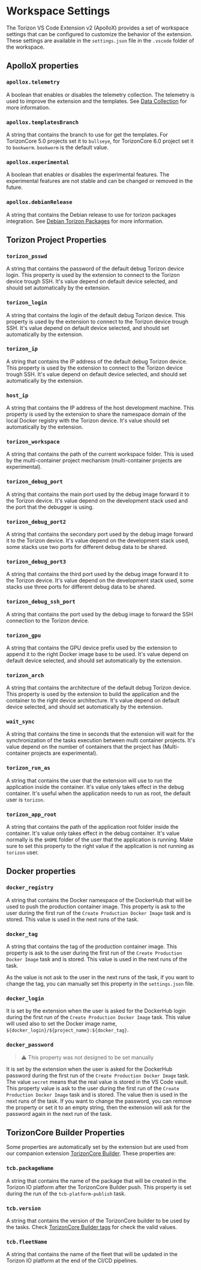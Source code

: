 # Workspace Settings

The Torizon VS Code Extension v2 (ApolloX) provides a set of workspace settings that can be configured to customize the behavior of the extension. These settings are available in the `settings.json` file in the `.vscode` folder of the workspace.

## ApolloX properties

### `apollox.telemetry`

A boolean that enables or disables the telemetry collection. The telemetry is used to improve the extension and the templates. See [Data Collection](./USAGE-DATA.md) for more information.

### `apollox.templatesBranch`

A string that contains the branch to use for get the templates. For TorizonCore 5.0 projects set it to `bullseye`, for TorizonCore 6.0 project set it to `bookworm`. `bookworm` is the default value.

### `apollox.experimental`

A boolean that enables or disables the experimental features. The experimental features are not stable and can be changed or removed in the future.

### `apollox.debianRelease`

A string that contains the Debian release to use for torizon packages integration. See [Debian Torizon Packages](./DEBIAN-TORIZON-PACKAGES.md) for more information.

## Torizon Project Properties

### `torizon_psswd`

 A string that contains the password of the default debug Torizon device login. This property is used by the extension to connect to the Torizon device trough SSH. It's value depend on default device selected, and should set automatically by the extension.

### `torizon_login`

  A string that contains the login of the default debug Torizon device. This property is used by the extension to connect to the Torizon device trough SSH. It's value depend on default device selected, and should set automatically by the extension.

### `torizon_ip`

 A string that contains the IP address of the default debug Torizon device. This property is used by the extension to connect to the Torizon device trough SSH. It's value depend on default device selected, and should set automatically by the extension.

### `host_ip`

  A string that contains the IP address of the host development machine. This property is used by the extension to share the namespace domain of the local Docker registry with the Torizon device. It's value should set automatically by the extension.

### `torizon_workspace`
  
  A string that contains the path of the current workspace folder. This is used by the multi-container project mechanism (multi-container projects are experimental).

### `torizon_debug_port`
  
  A string that contains the main port used by the debug image forward it to the Torizon device. It's value depend on the development stack used and the port that the debugger is using.

### `torizon_debug_port2`
  
  A string that contains the secondary port used by the debug image forward it to the Torizon device. It's value depend on the development stack used, some stacks use two ports for different debug data to be shared.

### `torizon_debug_port3`
  
  A string that contains the third port used by the debug image forward it to the Torizon device. It's value depend on the development stack used, some stacks use three ports for different debug data to be shared.

### `torizon_debug_ssh_port`

  A string that contains the port used by the debug image to forward the SSH connection to the Torizon device.

### `torizon_gpu`
  
  A string that contains the GPU device prefix used by the extension to append it to the right Docker image base to be used. It's value depend on default device selected, and should set automatically by the extension.

### `torizon_arch`
  
  A string that contains the architecture of the default debug Torizon device. This property is used by the extension to build the application and the container to the right device architecture. It's value depend on default device selected, and should set automatically by the extension.

### `wait_sync`
  
  A string that contains the time in seconds that the extension will wait for the synchronization of the tasks execution between multi container projects. It's value depend on the number of containers that the project has (Multi-container projects are experimental).

### `torizon_run_as`
  
  A string that contains the user that the extension will use to run the application inside the container. It's value only takes effect in the debug container. It's useful when the application needs to run as root, the default user is `torizon`.

### `torizon_app_root`
  
  A string that contains the path of the application root folder inside the container. It's value only takes effect in the debug container. It's value normally is the `$HOME` folder of the user that the application is running. Make sure to set this property to the right value if the application is not running as `torizon` user.

## Docker properties

### `docker_registry`

A string that contains the Docker namespace of the DockerHub that will be used to push the production container image. This property is ask to the user during the first run of the `Create Production Docker Image` task and is stored. This value is used in the next runs of the task.

### `docker_tag`

A string that contains the tag of the production container image. This property is ask to the user during the first run of the `Create Production Docker Image` task and is stored. This value is used in the next runs of the task.

As the value is not ask to the user in the next runs of the task, if you want to change the tag, you can manually set this property in the `settings.json` file.

### `docker_login`

It is set by the extension when the user is asked for the DockerHub login during the first run of the `Create Production Docker Image` task. This value will used also to set the Docker image name, `${docker_login}/${project_name}:${docker_tag}`.

### `docker_password`

> ⚠️ This property was not designed to be set manually

It is set by the extension when the user is asked for the DockerHub password during the first run of the `Create Production Docker Image` task. The value `secret` means that the real value is stored in the VS Code vault. This property value is ask to the user during the first run of the `Create Production Docker Image` task and is stored. The value then is used in the next runs of the task. If you want to change the password, you can remove the property or set it to an empty string, then the extension will ask for the password again in the next run of the task.

## TorizonCore Builder Properties

Some properties are automatically set by the extension but are used from our companion extension [TorizonCore Builder](https://marketplace.visualstudio.com/items?itemName=Toradex.tcb-vscode). These properties are:

### `tcb.packageName`

A string that contains the name of the package that will be created in the Torizon IO platform after the TorizonCore Builder push. This property is set during the run of the `tcb-platform-publish` task.

### `tcb.version`

A string that contains the version of the TorizonCore builder to be used by the tasks. Check [TorizonCore Builder tags](https://hub.docker.com/r/torizon/torizoncore-builder/tags) for check the valid values.

### `tcb.fleetName`

A string that contains the name of the fleet that will be updated in the Torizon IO platform at the end of the CI/CD pipelines.
